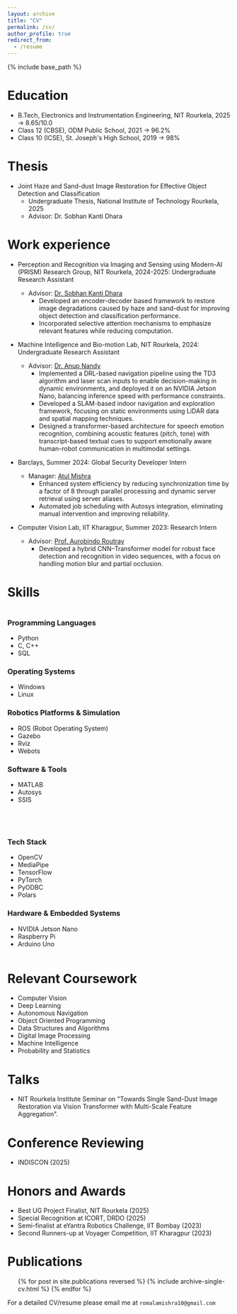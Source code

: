 ```yaml
---
layout: archive
title: "CV"
permalink: /cv/
author_profile: true
redirect_from:
  - /resume
---
```


{% include base_path %}

# Education

- B.Tech, Electronics and Instrumentation Engineering, NIT Rourkela, 2025 → 8.65/10.0
- Class 12 (CBSE), ODM Public School, 2021 → 96.2%
- Class 10 (ICSE), St. Joseph's High School, 2019 → 98%

# Thesis

- Joint Haze and Sand-dust Image Restoration for Effective Object Detection and Classification
  - Undergraduate Thesis, National Institute of Technology Rourkela, 2025
  - Advisor: Dr. Sobhan Kanti Dhara

# Work experience

- Perception and Recognition via Imaging and Sensing using Modern-AI (PRISM) Research Group, NIT Rourkela, 2024-2025: Undergraduate Research Assistant

  - Advisor: [Dr. Sobhan Kanti Dhara](https://nitrkl.ac.in/FacultyStaff/FacultyProfile/dharask)
    - Developed an encoder-decoder based framework to restore image degradations caused by haze and
sand-dust for improving object detection and classification performance.
    - Incorporated selective attention mechanisms to emphasize relevant features while reducing computation.

- Machine Intelligence and Bio-motion Lab, NIT Rourkela, 2024: Undergraduate Research Assistant
  - Advisor: [Dr. Anup Nandy](https://nitrkl.ac.in/FacultyStaff/FacultyProfile/nandya)
    - Implemented a DRL-based navigation pipeline using the TD3 algorithm and laser scan inputs to enable decision-making in dynamic environments, and deployed it on an NVIDIA Jetson Nano, balancing inference speed with performance constraints.
    - Developed a SLAM-based indoor navigation and exploration framework, focusing on static environments using LiDAR data and spatial mapping techniques.
    - Designed a transformer-based architecture for speech emotion recognition, combining acoustic features (pitch, tone) with transcript-based textual cues to support emotionally aware human-robot communication in multimodal settings. 

- Barclays, Summer 2024: Global Security Developer Intern
  - Manager: [Atul Mishra](https://www.linkedin.com/in/atul-mishra-9b06a42/)
    - Enhanced system efficiency by reducing synchronization time by a factor of 8 through parallel processing and
dynamic server retrieval using server aliases.
    - Automated job scheduling with Autosys integration, eliminating manual intervention and improving reliability.

- Computer Vision Lab, IIT Kharagpur, Summer 2023: Research Intern
  - Advisor: [Prof. Aurobindo Routray](https://iitkgp.ac.in/department/EE/faculty/ee-aroutray)
    - Developed a hybrid CNN–Transformer model for robust face detection and recognition in video sequences, with a focus on handling motion blur and partial occlusion.



# Skills

<div style="display: flex; flex-wrap: wrap; gap: 40px; justify-content: space-between;">

<div style="flex: 1; min-width: 300px;">
<h3>Programming Languages</h3>
<ul>
  <li>Python</li>
  <li>C, C++</li>
  <li>SQL</li>
</ul>

<h3>Operating Systems</h3>
<ul>
  <li>Windows</li>
  <li>Linux</li>
</ul>

<h3>Robotics Platforms & Simulation</h3>
<ul>
  <li>ROS (Robot Operating System)</li>
  <li>Gazebo</li>
  <li>Rviz</li>
  <li>Webots</li>
</ul>

<h3>Software & Tools</h3>
<ul>
  <li>MATLAB</li>
  <li>Autosys</li>
  <li>SSIS</li>
</ul>
</div>

<div style="flex: 1; min-width: 300px;">
<h3>Tech Stack</h3>
<ul>
  <li>OpenCV</li>
  <li>MediaPipe</li>
  <li>TensorFlow</li>
  <li>PyTorch</li>
  <li>PyODBC</li>
  <li>Polars</li>
</ul>

<h3>Hardware & Embedded Systems</h3>
<ul>
  <li>NVIDIA Jetson Nano</li>
  <li>Raspberry Pi</li>
  <li>Arduino Uno</li>
</ul>

</div>
</div>   

# Relevant Coursework

- Computer Vision
- Deep Learning
- Autonomous Navigation
- Object Oriented Programming
- Data Structures and Algorithms
- Digital Image Processing
- Machine Intelligence
- Probability and Statistics

# Talks

- NIT Rourkela Institute Seminar on "Towards Single Sand-Dust Image Restoration via Vision Transformer with Multi-Scale Feature Aggregation".

# Conference Reviewing

- INDISCON (2025)

# Honors and Awards

- Best UG Project Finalist, NIT Rourkela (2025)
- Special Recognition at ICORT, DRDO (2025)
- Semi-finalist at eYantra Robotics Challenge, IIT Bombay (2023)
- Second Runners-up at Voyager Competition, IIT Kharagpur (2023)

# Publications

  <ul>{% for post in site.publications reversed %}
    {% include archive-single-cv.html %}
  {% endfor %}</ul>

For a detailed CV/resume please email me at `romalamishra10@gmail.com`
